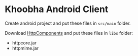 
# Khoobha Android Client
Create android project and put these files in `src/main` folder.

Download [HttpComponents](https://hc.apache.org/downloads.cgi) and put these files in `libs` folder:

- httpcore.jar 
- httpmime.jar 
